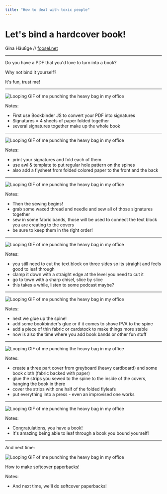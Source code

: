 ```yaml
---
title: "How to deal with toxic people"
---
```


<!-- .element: class="layout-center" -->

# Let's bind a hardcover book!

Gina Häußge // <a href="https://foosel.net">foosel.net</a>

---

<!-- .element: class="layout-center" -->

Do you have a PDF that you'd love to turn into a book?

Why not bind it yourself?<!-- .element: class="fragment" -->

It's fun, trust me!<!-- .element: class="fragment" -->

--- 

<!-- .element: class="layout-center" -->

<img src="img/bookbinderjs.png" class="r-stretch" alt="Looping GIF of me punching the heavy bag in my office" />

Notes:

- First use Bookbinder JS to convert your PDF into signatures
- Signatures = 4 sheets of paper folded together
- several signatures together make up the whole book 

---

<!-- .element: class="layout-center" -->

<img src="img/signatures.jpg" class="r-stretch" alt="Looping GIF of me punching the heavy bag in my office" />

Notes:

- print your signatures and fold each of them
- use awl & template to put regular hole pattern on the spines
- also add a flysheet from folded colored paper to the front and the back

---

<!-- .element: class="layout-center" -->

<img src="img/sewing.jpg" class="r-stretch" alt="Looping GIF of me punching the heavy bag in my office" />

Notes:

- Then the sewing begins!
- grab some waxed thread and needle and sew all of those signatures together
- sew in some fabric bands, those will be used to connect the text block you are creating to the covers
- be sure to keep them in the right order!

---

<!-- .element: class="layout-center" -->

<img src="img/cutting.jpg" class="r-stretch" alt="Looping GIF of me punching the heavy bag in my office" />

Notes:

- you still need to cut the text block on three sides so its straight and feels good to leaf through
- clamp it down with a straight edge at the level you need to cut it 
- go to town with a sharp chisel, slice by slice
- this takes a while, listen to some podcast maybe?

---

<!-- .element: class="layout-center" -->

<img src="img/spineprep.jpg" class="r-stretch" alt="Looping GIF of me punching the heavy bag in my office" />

Notes:

- next we glue up the spine!
- add some bookbinder's glue or if it comes to shove PVA to the spine
- add a piece of thin fabric or cardstock to make things more stable
- now is also the time where you add book bands or other fun stuff

---

<!-- .element: class="layout-center" -->

<img src="img/cased.jpg" class="r-stretch" alt="Looping GIF of me punching the heavy bag in my office" />

Notes:

- create a three part cover from greyboard (heavy cardboard) and some book cloth (fabric backed with paper)
- glue the strips you sewed to the spine to the inside of the covers, hanging the book in there
- cover the strips with one half of the folded flyleafs
- put everything into a press - even an improvised one works

---

<!-- .element: class="layout-center" -->

<img src="img/open_book.jpg" class="r-stretch" alt="Looping GIF of me punching the heavy bag in my office" />

Notes:

- Congratulations, you have a book!
- It's amazing being able to leaf through a book you bound yourself!

---

<!-- .element: class="layout-center" -->

And next time:

<img src="img/softcover.jpg" class="r-stretch" alt="Looping GIF of me punching the heavy bag in my office" />

How to make softcover paperbacks!

Notes:

- And next time, we'll do softcover paperbacks!


